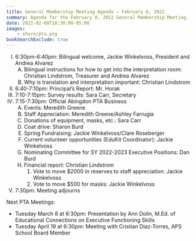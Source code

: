 ```yaml
---
title: General Membership Meeting Agenda — February 8, 2022
summary: Agenda for the February 8, 2022 General Membership Meeting.
date: 2022-02-08T18:30:00-05:00
images:
    - share/pta.png
bookSearchExclude: true
---
```


<style type="text/css">
    ol { list-style-type: upper-roman; }
    ol ol { list-style-type: upper-alpha; }
    ol ol ol { list-style-type: decimal; }
    ol ol ol ol { list-style-type: lower-alpha; }
    ul { list-style-type: disc; }
</style>

1. 6:30pm-6:40pm: Bilingual welcome, Jackie Winkelvoss, President and Andrea Alvarez
    1. Bilingual instructions for how to get into the interpretation room: Christian Lindstrom, Treasurer and Andrea Alvarez
    1. Why is translation and interpretation important: Christian Lindstrom
1. 6:40-7:10pm: Principal’s Report: Mr. Horak
1. 7:10-7:15pm: Survey results: Sara Carr, Secretary
1. 7:15-7:30pm: Official Abingdon PTA Business
    1. Events: Meredith Greene
    1. Staff Appreciation: Meredith Greene/Ashley Farrugia
    1. Donations of equipment, masks, etc.: Sara Carr
    1. Coat drive: Sharon Burd
    1. Spring Fundraising: Jackie Winkelvoss/Clare Roseberger
    1. Current volunteer opportunities (EduKit Coordinator): Jackie Winkelvoss
    1. Nominating Committee for SY 2022-2023 Executive Positions: Dan Burd
    1. Financial report: Christian Lindstrom
        1. Vote to move $2000 in reserves to staff appreciation: Jackie Winkelvoss
        1. Vote to move $500 for masks: Jackie Winkelvoss
1. 7:30pm: Meeting adjourns

Next PTA Meetings:
- Tuesday March 8 at 6:30pm: Presentation by Ann Dolin, M.Ed. of Educational Connections on Executive Functioning Skills
- Tuesday April 19 at 6:30pm: Meeting with Cristian Diaz-Torres, APS School Board Member